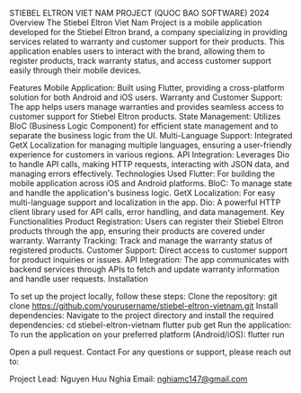 STIEBEL ELTRON VIET NAM PROJECT (QUOC BAO SOFTWARE) 2024
Overview
The Stiebel Eltron Viet Nam Project is a mobile application developed for the Stiebel Eltron brand, a company specializing in providing services related to warranty and customer support for their products. This application enables users to interact with the brand, allowing them to register products, track warranty status, and access customer support easily through their mobile devices.

Features
Mobile Application: Built using Flutter, providing a cross-platform solution for both Android and iOS users.
Warranty and Customer Support: The app helps users manage warranties and provides seamless access to customer support for Stiebel Eltron products.
State Management: Utilizes BloC (Business Logic Component) for efficient state management and to separate the business logic from the UI.
Multi-Language Support: Integrated GetX Localization for managing multiple languages, ensuring a user-friendly experience for customers in various regions.
API Integration: Leverages Dio to handle API calls, making HTTP requests, interacting with JSON data, and managing errors effectively.
Technologies Used
Flutter: For building the mobile application across iOS and Android platforms.
BloC: To manage state and handle the application's business logic.
GetX Localization: For easy multi-language support and localization in the app.
Dio: A powerful HTTP client library used for API calls, error handling, and data management.
Key Functionalities
Product Registration: Users can register their Stiebel Eltron products through the app, ensuring their products are covered under warranty.
Warranty Tracking: Track and manage the warranty status of registered products.
Customer Support: Direct access to customer support for product inquiries or issues.
API Integration: The app communicates with backend services through APIs to fetch and update warranty information and handle user requests.
Installation

To set up the project locally, follow these steps:
Clone the repository:
git clone https://github.com/yourusername/stiebel-eltron-vietnam.git
Install dependencies: Navigate to the project directory and install the required dependencies:
cd stiebel-eltron-vietnam
flutter pub get
Run the application: To run the application on your preferred platform (Android/iOS):
flutter run

Open a pull request.
Contact
For any questions or support, please reach out to:

Project Lead: Nguyen Huu Nghia
Email: nghiamc147@gmail.com
